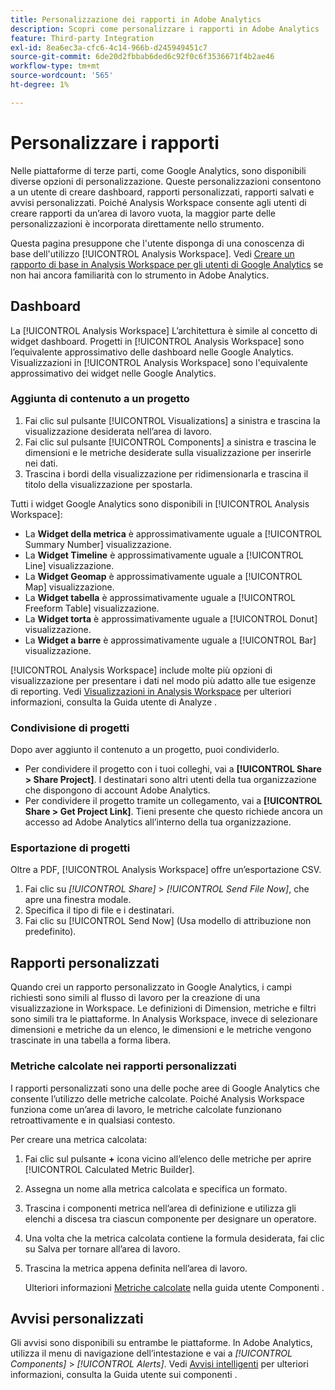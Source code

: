 ```yaml
---
title: Personalizzazione dei rapporti in Adobe Analytics
description: Scopri come personalizzare i rapporti in Adobe Analytics
feature: Third-party Integration
exl-id: 8ea6ec3a-cfc6-4c14-966b-d245949451c7
source-git-commit: 6de20d2fbbab6ded6c92f0c6f3536671f4b2ae46
workflow-type: tm+mt
source-wordcount: '565'
ht-degree: 1%

---
```


# Personalizzare i rapporti

Nelle piattaforme di terze parti, come Google Analytics, sono disponibili diverse opzioni di personalizzazione. Queste personalizzazioni consentono a un utente di creare dashboard, rapporti personalizzati, rapporti salvati e avvisi personalizzati. Poiché Analysis Workspace consente agli utenti di creare rapporti da un’area di lavoro vuota, la maggior parte delle personalizzazioni è incorporata direttamente nello strumento.

Questa pagina presuppone che l&#39;utente disponga di una conoscenza di base dell&#39;utilizzo [!UICONTROL Analysis Workspace]. Vedi [Creare un rapporto di base in Analysis Workspace per gli utenti di Google Analytics](reports/create-report.md) se non hai ancora familiarità con lo strumento in Adobe Analytics.

## Dashboard

La [!UICONTROL Analysis Workspace] L’architettura è simile al concetto di widget dashboard. Progetti in [!UICONTROL Analysis Workspace] sono l’equivalente approssimativo delle dashboard nelle Google Analytics. Visualizzazioni in [!UICONTROL Analysis Workspace] sono l&#39;equivalente approssimativo dei widget nelle Google Analytics.

### Aggiunta di contenuto a un progetto

1. Fai clic sul pulsante [!UICONTROL Visualizations] a sinistra e trascina la visualizzazione desiderata nell’area di lavoro.
2. Fai clic sul pulsante [!UICONTROL Components] a sinistra e trascina le dimensioni e le metriche desiderate sulla visualizzazione per inserirle nei dati.
3. Trascina i bordi della visualizzazione per ridimensionarla e trascina il titolo della visualizzazione per spostarla.

Tutti i widget Google Analytics sono disponibili in [!UICONTROL Analysis Workspace]:

* La **Widget della metrica** è approssimativamente uguale a [!UICONTROL Summary Number] visualizzazione.
* La **Widget Timeline** è approssimativamente uguale a [!UICONTROL Line] visualizzazione.
* La **Widget Geomap** è approssimativamente uguale a [!UICONTROL Map] visualizzazione.
* La **Widget tabella** è approssimativamente uguale a [!UICONTROL Freeform Table] visualizzazione.
* La **Widget torta** è approssimativamente uguale a [!UICONTROL Donut] visualizzazione.
* La **Widget a barre** è approssimativamente uguale a [!UICONTROL Bar] visualizzazione.

[!UICONTROL Analysis Workspace] include molte più opzioni di visualizzazione per presentare i dati nel modo più adatto alle tue esigenze di reporting. Vedi [Visualizzazioni in Analysis Workspace](/help/analyze/analysis-workspace/visualizations/freeform-analysis-visualizations.md) per ulteriori informazioni, consulta la Guida utente di Analyze .

### Condivisione di progetti

Dopo aver aggiunto il contenuto a un progetto, puoi condividerlo.

* Per condividere il progetto con i tuoi colleghi, vai a **[!UICONTROL Share > Share Project]**. I destinatari sono altri utenti della tua organizzazione che dispongono di account Adobe Analytics.
* Per condividere il progetto tramite un collegamento, vai a **[!UICONTROL Share > Get Project Link]**. Tieni presente che questo richiede ancora un accesso ad Adobe Analytics all’interno della tua organizzazione.

### Esportazione di progetti

Oltre a PDF, [!UICONTROL Analysis Workspace] offre un’esportazione CSV.

1. Fai clic su *[!UICONTROL Share]* > *[!UICONTROL Send File Now]*, che apre una finestra modale.
2. Specifica il tipo di file e i destinatari.
3. Fai clic su [!UICONTROL Send Now] (Usa modello di attribuzione non predefinito).

## Rapporti personalizzati

Quando crei un rapporto personalizzato in Google Analytics, i campi richiesti sono simili al flusso di lavoro per la creazione di una visualizzazione in Workspace. Le definizioni di Dimension, metriche e filtri sono simili tra le piattaforme. In Analysis Workspace, invece di selezionare dimensioni e metriche da un elenco, le dimensioni e le metriche vengono trascinate in una tabella a forma libera.

### Metriche calcolate nei rapporti personalizzati

I rapporti personalizzati sono una delle poche aree di Google Analytics che consente l’utilizzo delle metriche calcolate. Poiché Analysis Workspace funziona come un’area di lavoro, le metriche calcolate funzionano retroattivamente e in qualsiasi contesto.

Per creare una metrica calcolata:

1. Fai clic sul pulsante **+** icona vicino all’elenco delle metriche per aprire [!UICONTROL Calculated Metric Builder].
2. Assegna un nome alla metrica calcolata e specifica un formato.
3. Trascina i componenti metrica nell’area di definizione e utilizza gli elenchi a discesa tra ciascun componente per designare un operatore.
4. Una volta che la metrica calcolata contiene la formula desiderata, fai clic su Salva per tornare all’area di lavoro.
5. Trascina la metrica appena definita nell’area di lavoro.

   Ulteriori informazioni [Metriche calcolate](/help/components/c-calcmetrics/cm-overview.md) nella guida utente Componenti .

## Avvisi personalizzati

Gli avvisi sono disponibili su entrambe le piattaforme. In Adobe Analytics, utilizza il menu di navigazione dell’intestazione e vai a *[!UICONTROL Components]* > *[!UICONTROL Alerts]*. Vedi [Avvisi intelligenti](/help/components/c-alerts/intellligent-alerts.md) per ulteriori informazioni, consulta la Guida utente sui componenti .
